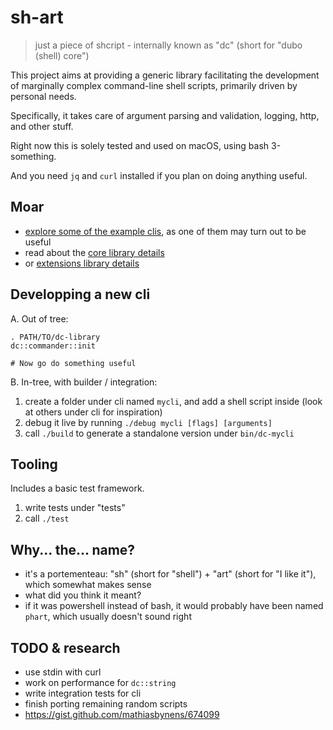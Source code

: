 # sh-art

> just a piece of shcript - internally known as "dc" (short for "dubo (shell) core")

This project aims at providing a generic library facilitating the development
of marginally complex command-line shell scripts, primarily driven by personal needs.

Specifically, it takes care of argument parsing and validation, logging, http, and other
stuff.

Right now this is solely tested and used on macOS, using bash 3-something.

And you need `jq` and `curl` installed if you plan on doing anything useful.

## Moar

 * [explore some of the example clis](source/cli/README.md), as one of them may turn out to be useful
 * read about the [core library details](source/core/README.md)
 * or [extensions library details](source/extensions/README.md)
 
## Developping a new cli

A. Out of tree:

```
. PATH/TO/dc-library
dc::commander::init

# Now go do something useful

```

B. In-tree, with builder / integration:

1. create a folder under cli named `mycli`, and add a shell script inside (look at others under cli for inspiration)
2. debug it live by running `./debug mycli [flags] [arguments]`
3. call `./build` to generate a standalone version under `bin/dc-mycli`

## Tooling

Includes a basic test framework.

1. write tests under "tests"
2. call `./test`

## Why... the... name?

 * it's a portementeau: "sh" (short for "shell") + "art" (short for "I like it"), which somewhat makes sense
 * what did you think it meant?
 * if it was powershell instead of bash, it would probably have been named `phart`, which usually doesn't sound right

## TODO & research

 * use stdin with curl
 * work on performance for `dc::string`
 * write integration tests for cli
 * finish porting remaining random scripts
 * https://gist.github.com/mathiasbynens/674099
